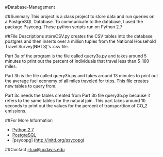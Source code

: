 #Database-Management

##Summary
This project is a class project to store data and run queries on a PostgreSQL Database.
To communicate to the database, I used the package Psycopg.
These python scripts run on Python 2.7

##File Descriptions
storeCSV.py creates the CSV tables into the database postgres and then inserts over a million tuples from the National Household Travel Survey(NHTS)'s .csv file.

Part 3a of the program is the file called query3a.py and takes around 5 minutes to print out the percent of individuals that travel less than 5-100 miles.

Part 3b is the file called query3b.py and takes around 13 minutes to print out the average fuel economy of all miles traveled for trips. This file creates new tables to query from.

Part 3c needs the tables created from Part 3b file query3b.py because it refers to the same tables for the natural join. This part takes around 10 seconds to print out the values for the percent of transporttion of CO_2 emissions.

##For More Information

* [Python 2.7](https://www.python.org/download/releases/2.7/)
* [PostgreSQL](https://www.postgresql.org/)
* [psycopg]
(http://initd.org/psycopg)


##Contact
jrluu@ucdavis.edu
